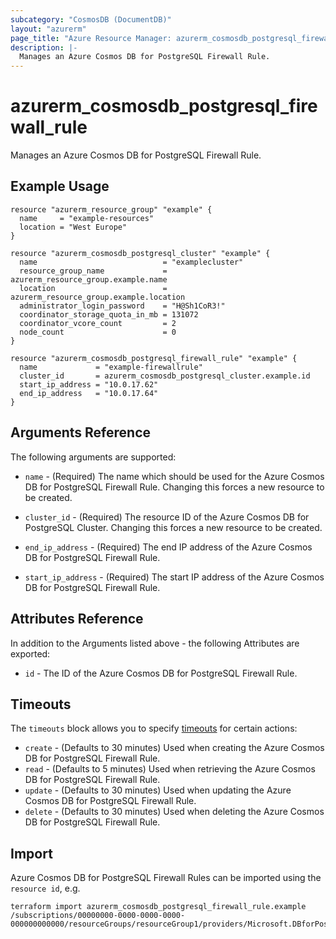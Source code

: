 ```yaml
---
subcategory: "CosmosDB (DocumentDB)"
layout: "azurerm"
page_title: "Azure Resource Manager: azurerm_cosmosdb_postgresql_firewall_rule"
description: |-
  Manages an Azure Cosmos DB for PostgreSQL Firewall Rule.
---
```


# azurerm_cosmosdb_postgresql_firewall_rule

Manages an Azure Cosmos DB for PostgreSQL Firewall Rule.

## Example Usage

```hcl
resource "azurerm_resource_group" "example" {
  name     = "example-resources"
  location = "West Europe"
}

resource "azurerm_cosmosdb_postgresql_cluster" "example" {
  name                            = "examplecluster"
  resource_group_name             = azurerm_resource_group.example.name
  location                        = azurerm_resource_group.example.location
  administrator_login_password    = "H@Sh1CoR3!"
  coordinator_storage_quota_in_mb = 131072
  coordinator_vcore_count         = 2
  node_count                      = 0
}

resource "azurerm_cosmosdb_postgresql_firewall_rule" "example" {
  name             = "example-firewallrule"
  cluster_id       = azurerm_cosmosdb_postgresql_cluster.example.id
  start_ip_address = "10.0.17.62"
  end_ip_address   = "10.0.17.64"
}
```

## Arguments Reference

The following arguments are supported:

* `name` - (Required) The name which should be used for the Azure Cosmos DB for PostgreSQL Firewall Rule. Changing this forces a new resource to be created.

* `cluster_id` - (Required) The resource ID of the Azure Cosmos DB for PostgreSQL Cluster. Changing this forces a new resource to be created.

* `end_ip_address` - (Required) The end IP address of the Azure Cosmos DB for PostgreSQL Firewall Rule.

* `start_ip_address` - (Required) The start IP address of the Azure Cosmos DB for PostgreSQL Firewall Rule.

## Attributes Reference

In addition to the Arguments listed above - the following Attributes are exported:

* `id` - The ID of the Azure Cosmos DB for PostgreSQL Firewall Rule.

## Timeouts

The `timeouts` block allows you to specify [timeouts](https://www.terraform.io/docs/configuration/resources.html#timeouts) for certain actions:

* `create` - (Defaults to 30 minutes) Used when creating the Azure Cosmos DB for PostgreSQL Firewall Rule.
* `read` - (Defaults to 5 minutes) Used when retrieving the Azure Cosmos DB for PostgreSQL Firewall Rule.
* `update` - (Defaults to 30 minutes) Used when updating the Azure Cosmos DB for PostgreSQL Firewall Rule.
* `delete` - (Defaults to 30 minutes) Used when deleting the Azure Cosmos DB for PostgreSQL Firewall Rule.

## Import

Azure Cosmos DB for PostgreSQL Firewall Rules can be imported using the `resource id`, e.g.

```shell
terraform import azurerm_cosmosdb_postgresql_firewall_rule.example /subscriptions/00000000-0000-0000-0000-000000000000/resourceGroups/resourceGroup1/providers/Microsoft.DBforPostgreSQL/serverGroupsv2/cluster1/firewallRules/firewallRule1
```
